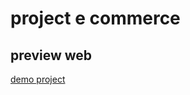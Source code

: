 # project e commerce
## preview web
[demo project]( https://rimba26.github.io/bootstrap_ecommerce/)
